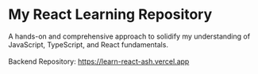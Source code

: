 # My React Learning Repository

A hands-on and comprehensive approach to solidify my understanding of JavaScript, TypeScript, and React fundamentals.
<br />
<br />
Backend Repository: https://learn-react-ash.vercel.app




